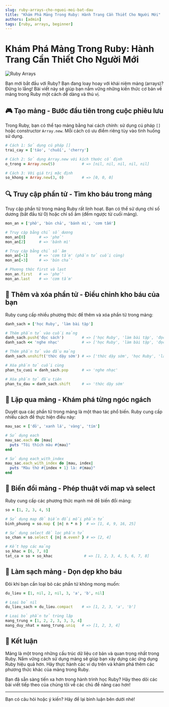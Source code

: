 ```yaml
---
slug: ruby-arrays-cho-nguoi-moi-bat-dau
title: "Khám Phá Mảng Trong Ruby: Hành Trang Cần Thiết Cho Người Mới"
authors: [admin]
tags: [ruby, arrays, beginner]
---
```


# Khám Phá Mảng Trong Ruby: Hành Trang Cần Thiết Cho Người Mới

![Ruby Arrays](https://images.unsplash.com/photo-1522542550221-31fd19575a2d?ixlib=rb-1.2.1&auto=format&fit=crop&w=1350&q=80)

Bạn mới bắt đầu với Ruby? Bạn đang loay hoay với khái niệm mảng (arrays)? Đừng lo lắng! Bài viết này sẽ giúp bạn nắm vững những kiến thức cơ bản về mảng trong Ruby một cách dễ dàng và thú vị.

## 🎮 Tạo mảng - Bước đầu tiên trong cuộc phiêu lưu

Trong Ruby, bạn có thể tạo mảng bằng hai cách chính: sử dụng cú pháp `[]` hoặc constructor `Array.new`. Mỗi cách có ưu điểm riêng tùy vào tình huống sử dụng.

```ruby
# Cách 1: Sử dụng cú pháp []
trai_cay = ['táo', 'chuối', 'cherry']

# Cách 2: Sử dụng Array.new với kích thước cố định
o_trong = Array.new(5)            # => [nil, nil, nil, nil, nil]

# Cách 3: Với giá trị mặc định
so_khong = Array.new(3, 0)        # => [0, 0, 0]
```

## 🔍 Truy cập phần tử - Tìm kho báu trong mảng

Truy cập phần tử trong mảng Ruby rất linh hoạt. Bạn có thể sử dụng chỉ số dương (bắt đầu từ 0) hoặc chỉ số âm (đếm ngược từ cuối mảng).

```ruby
mon_an = ['phở', 'bún chả', 'bánh mì', 'cơm tấm']

# Truy cập bằng chỉ số dương
mon_an[0]      # => 'phở'
mon_an[2]      # => 'bánh mì'

# Truy cập bằng chỉ số âm
mon_an[-1]     # => 'cơm tấm' (phần tử cuối cùng)
mon_an[-3]     # => 'bún chả'

# Phương thức first và last
mon_an.first   # => 'phở'
mon_an.last    # => 'cơm tấm'
```

## 🧩 Thêm và xóa phần tử - Điều chỉnh kho báu của bạn

Ruby cung cấp nhiều phương thức để thêm và xóa phần tử trong mảng:

```ruby
danh_sach = ['học Ruby', 'làm bài tập']

# Thêm phần tử vào cuối mảng
danh_sach.push('đọc sách')        # => ['học Ruby', 'làm bài tập', 'đọc sách']
danh_sach << 'nghe nhạc'          # => ['học Ruby', 'làm bài tập', 'đọc sách', 'nghe nhạc']

# Thêm phần tử vào đầu mảng
danh_sach.unshift('thức dậy sớm') # => ['thức dậy sớm', 'học Ruby', 'làm bài tập', 'đọc sách', 'nghe nhạc']

# Xóa phần tử cuối cùng
phan_tu_cuoi = danh_sach.pop      # => 'nghe nhạc'

# Xóa phần tử đầu tiên
phan_tu_dau = danh_sach.shift     # => 'thức dậy sớm'
```

## 🔄 Lặp qua mảng - Khám phá từng ngóc ngách

Duyệt qua các phần tử trong mảng là một thao tác phổ biến. Ruby cung cấp nhiều cách để thực hiện điều này:

```ruby
mau_sac = ['đỏ', 'xanh lá', 'vàng', 'tím']

# Sử dụng each
mau_sac.each do |mau|
  puts "Tôi thích màu #{mau}"
end

# Sử dụng each_with_index
mau_sac.each_with_index do |mau, index|
  puts "Màu thứ #{index + 1} là: #{mau}"
end
```

## 🧪 Biến đổi mảng - Phép thuật với map và select

Ruby cung cấp các phương thức mạnh mẽ để biến đổi mảng:

```ruby
so = [1, 2, 3, 4, 5]

# Sử dụng map để biến đổi mỗi phần tử
binh_phuong = so.map { |n| n * n }  # => [1, 4, 9, 16, 25]

# Sử dụng select để lọc phần tử
so_chan = so.select { |n| n.even? } # => [2, 4]

# Kết hợp các mảng
so_khac = [6, 7, 8]
tat_ca = so + so_khac              # => [1, 2, 3, 4, 5, 6, 7, 8]
```

## 🧹 Làm sạch mảng - Dọn dẹp kho báu

Đôi khi bạn cần loại bỏ các phần tử không mong muốn:

```ruby
du_lieu = [1, nil, 2, nil, 3, 'a', 'b', nil]

# Loại bỏ nil
du_lieu_sach = du_lieu.compact    # => [1, 2, 3, 'a', 'b']

# Loại bỏ phần tử trùng lặp
mang_trung = [1, 2, 2, 3, 3, 3, 4]
mang_duy_nhat = mang_trung.uniq   # => [1, 2, 3, 4]
```

## 🎯 Kết luận

Mảng là một trong những cấu trúc dữ liệu cơ bản và quan trọng nhất trong Ruby. Nắm vững cách sử dụng mảng sẽ giúp bạn xây dựng các ứng dụng Ruby hiệu quả hơn. Hãy thực hành các ví dụ trên và khám phá thêm các phương thức khác của mảng trong Ruby.

Bạn đã sẵn sàng tiến xa hơn trong hành trình học Ruby? Hãy theo dõi các bài viết tiếp theo của chúng tôi về các chủ đề nâng cao hơn!

---

Bạn có câu hỏi hoặc ý kiến? Hãy để lại bình luận bên dưới nhé!
